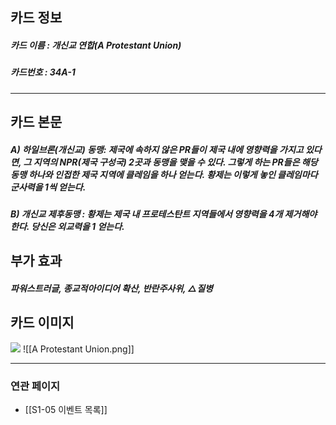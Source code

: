 ## 카드 정보
##### 카드 이름 : 개신교 연합(A Protestant Union)
##### 카드번호  : 34A-1
---
## 카드 본문
##### A) 하일브론(개신교) 동맹: 제국에 속하지 않은 PR들이 제국 내에 영향력을 가지고 있다면, 그 지역의 NPR(제국 구성국) 2곳과 동맹을 맺을 수 있다. 그렇게 하는 PR들은 해당 동맹 하나와 인접한 제국 지역에 클레임을 하나 얻는다. 황제는 이렇게 놓인 클레임마다 군사력을 1씩 얻는다.

##### B) 개신교 제후동맹 : 황제는 제국 내 프로테스탄트 지역들에서 영향력을 4개 제거해야 한다. 당신은 외교력을 1 얻는다.

## 부가 효과
##### 파워스트러글, 종교적아이디어 확산, 반란주사위, △질병

## 카드 이미지
<img src="\Assets\A Protestant Unionpng"/>
![[A Protestant Union.png]]

--- 
### 연관 페이지
- [[S1-05 이벤트 목록]]
